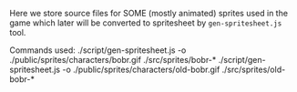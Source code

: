 Here we store source files for SOME (mostly animated) sprites used in the game
which later will be converted to spritesheet by `gen-spritesheet.js` tool.

Commands used:
./script/gen-spritesheet.js -o ./public/sprites/characters/bobr.gif ./src/sprites/bobr-*
./script/gen-spritesheet.js -o ./public/sprites/characters/old-bobr.gif ./src/sprites/old-bobr-*